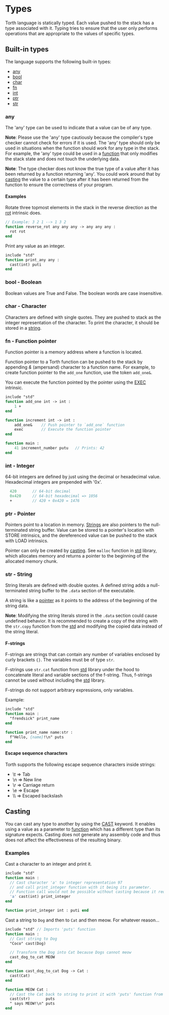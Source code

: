 # Types

Torth language is statically typed. Each value pushed to the stack has a type associated with it. Typing tries to ensure that the user only performs operations that are appropriate to the values of specific types.

## Built-in types

The language supports the following built-in types:

- [any](#any)
- [bool](#bool---boolean)
- [char](#char---character)
- [fn](#fn---function-pointer)
- [int](#int---integer)
- [ptr](#ptr---pointer)
- [str](#str---string)

### any

The 'any' type can be used to indicate that a value can be of any type.

**Note**: Please use the 'any' type cautiously because the compiler's type checker cannot check for errors if it is used. The 'any' type should only be used in situations when the function should work for any type in the stack. For example, the 'any' type could be used in a [function](./keywords.md#function) that only modifies the stack state and does not touch the underlying data.

**Note**: The type checker does not know the true type of a value after it has been returned by a function returning 'any'. You could work around that by [casting](#casting) the value to a certain type after it has been returned from the function to ensure the correctness of your program.

#### Examples

Rotate three topmost elements in the stack in the reverse direction as the [rot](intrinsics.md#rot) intrinsic does.

```pascal
// Example: 3 2 1 --> 1 3 2
function reverse_rot any any any -> any any any :
  rot rot
end
```

Print any value as an integer.

```pascal
include "std"
function print_any any :
  cast(int) puti
end
```

### bool - Boolean

Boolean values are True and False. The boolean words are case insensitive.

### char - Character

Characters are defined with single quotes. They are pushed to stack as the integer representation of the character. To print the character, it should be stored in a [string](types.md#str).

### fn - Function pointer

Function pointer is a memory address where a function is located.

Function pointer to a Torth function can be pushed to the stack by appending _&_ (ampersand) character to a function name. For example, to create function pointer to the `add_one` function, use the token `add_one&`.

You can execute the function pointed by the pointer using the [EXEC](intrinsics#EXEC) intrinsic.

```pascal
include "std"
function add_one int -> int :
    1 +
end

function increment int -> int :
    add_one&    // Push pointer to `add_one` function
    exec        // Execute the function pointer
end

function main :
    41 increment_number putu   // Prints: 42
end
```

### int - Integer

64-bit integers are defined by just using the decimal or hexadecimal value. Hexadecimal integers are prepended with '0x'.

```pascal
  420       // 64-bit decimal
  0x420     // 64-bit hexadecimal => 1056
  +         // 420 + 0x420 = 1476
```

### ptr - Pointer

Pointers point to a location in memory. [Strings](#STR---String) are also pointers to the null-terminated string buffer. Value can be stored to a pointer's location with STORE intrinsics, and the dereferenced value can be pushed to the stack with LOAD intrinsics.

Pointer can only be created by [casting](#casting). See `malloc` function in [std](../lib/std.torth) library, which allocates memory and returns a pointer to the beginning of the allocated memory chunk.

### str - String

String literals are defined with double quotes. A defined string adds a null-terminated string buffer to the `.data` section of the executable.

A string is like a [pointer](#ptr---pointer) as it points to the address of the beginning of the string data.

**Note**: Modifying the string literals stored in the `.data` section could cause undefined behavior. It is recommended to create a copy of the string with the `str.copy` function from the [std](../lib/std.torth) and modifying the copied data instead of the string literal.

#### F-strings

F-strings are strings that can contain any number of variables enclosed by curly brackets `{}`. The variables must be of type `str`.

F-strings use `str.cat` function from [std](../lib/std.torth) library under the hood to concatenate literal and variable sections of the f-string. Thus, f-strings cannot be used without including the [std](../lib/std.torth) library.

F-strings do not support arbitrary expressions, only variables.

Example:

```pascal
include "std"
function main :
  "frendsick" print_name
end

function print_name name:str :
  f"Hello, {name}!\n" puts
end
```

#### Escape sequence characters

Torth supports the following escape sequence characters inside strings:

- \t => Tab
- \n => New line
- \r => Carriage return
- \e => Escape
- \\\\ => Escaped backslash

## Casting

You can cast any type to another by using the [CAST](./keywords.md#cast) keyword. It enables using a value as a parameter to [function](./keywords.md#function) which has a different type than its signature expects. Casting does not generate any assembly code and thus does not affect the effectiveness of the resulting binary.

### Examples

Cast a character to an integer and print it.

```pascal
include "std"
function main :
  // Cast character 'a' to integer representation 97
  // and call print_integer function with it being its parameter.
  // Function call would not be possible without casting because it requires an integer.
  'a' cast(int) print_integer
end

function print_integer int : puti end
```

Cast a string to `Dog` and then to `Cat` and then meow. For whatever reason...

```pascal
include "std" // Imports 'puts' function
function main :
  // Cast string to Dog
  "Coco" cast(Dog)

  // Transform the Dog into Cat because Dogs cannot meow
  cast_dog_to_cat MEOW
end

function cast_dog_to_cat Dog -> Cat :
  cast(Cat)
end

function MEOW Cat :
  // Cast the Cat back to string to print it with 'puts' function from std-library
  cast(str)       puts
  " says MEOW!\n" puts
end
```
